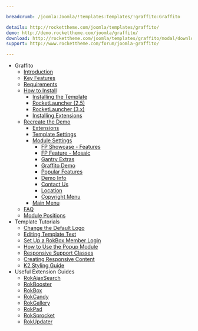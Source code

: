 ```yaml
---

breadcrumb: /joomla:Joomla/!templates:Templates/!graffito:Graffito

details: http://rockettheme.com/joomla/templates/graffito/
demo: http://demo.rockettheme.com/joomla/graffito/
download: http://rockettheme.com/joomla/templates/graffito/modal/downloads
support: http://www.rockettheme.com/forum/joomla-graffito/

---
```


* Graffito
    * [Introduction]()
    * [Key Features](INDEX.md#key-features)
    * [Requirements](INDEX.md#requirements)
    * [How to Install](../../platform/templates.md#how-to-install)
        * [Installing the Template](../../platform/templates.md#how-to-install-a-joomla-template)
        * [RocketLauncher (2.5)](../../platform/install_joomla_25.md)
        * [RocketLauncher (3.x)](../../platform/install_joomla_3x.md)
        * [Installing Extensions](../../platform/extensions.md#how-to-install-an-extension)
    * [Recreate the Demo](demo.md)
        * [Extensions](demo.md#recommended-extensions)
        * [Template Settings](demo_override.md)
        * [Module Settings](demo.md#module-settings)
            * [FP Showcase - Features](demo_module_1.md)
            * [FP Feature - Mosaic](demo_module_2.md)
            * [Gantry Extras](demo_module_3.md)
            * [Graffito Demo](demo_module_4.md)
            * [Popular Features](demo_module_5.md)
            * [Demo Info](demo_module_6.md)
            * [Contact Us](demo_module_7.md)
            * [Location](demo_module_8.md)
            * [Copyright Menu](demo_module_9.md)
        * [Main Menu](demo.md#menu-settings)
    * [FAQ](faq.md)
    * [Module Positions](positions.md)
* Template Tutorials
    * [Change the Default Logo](../../basic/how_to_edit_the_logo.md)
    * [Editing Template Text](../../basic/how_to_edit_template_text.md)
    * [Set Up a RokBox Member Login](../../basic/how_to_set_up_a_rokbox_member_login.md)
    * [How to Use the Popup Module](../../basic/how_to_use_popup_module.md)
    * [Responsive Support Classes](../../basic/responsive_support_classes.md)
    * [Creating Responsive Content](../../basic/creating_responsive_content.md)
    * [K2 Styling Guide](../../basic/k2_styling_guide.md)
* Useful Extension Guides
    * [RokAjaxSearch](../../extensions/rokajaxsearch/)
    * [RokBooster](../../extensions/rokbooster/)
    * [RokBox](../../extensions/rokbox/)
    * [RokCandy](../../extensions/rokcandy)
    * [RokGallery](../../extensions/rokgallery/)
    * [RokPad](../../extensions/rokpad/)
    * [RokSprocket](../../extensions/roksprocket/)
    * [RokUpdater](../../extensions/rokupdater/)
